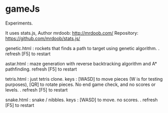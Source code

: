 # gameJs
Experiments.

It uses stats.js, Author mrdoob: http://mrdoob.com/
Repository: https://github.com/mrdoob/stats.js/

genetic.html : rockets that finds a path to target using genetic algorithm. . refresh [F5] to restart

astar.html : maze generation with reverse backtracking algorithm and A* pathfinding. refresh [F5] to restart

tetris.html : just tetris clone. keys : [WASD] to move pieces (W is for testing purposes), [QR] to rotate pieces. No end game check, and no scores or levels. . refresh [F5] to restart

snake.html : snake / nibbles. keys : [WASD] to move. no scores. . refresh [F5] to restart
